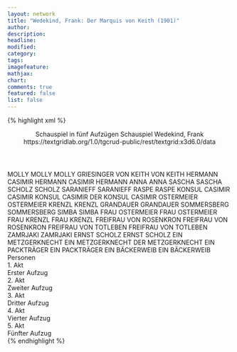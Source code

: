 ```yaml
---
layout: network
title: "Wedekind, Frank: Der Marquis von Keith (1901)"
author:
description:
headline:
modified:
category:
tags:
imagefeature:
mathjax:
chart:
comments: true
featured: false
list: false
---
```

{% highlight xml %}
<?xml-model href="https://raw.githubusercontent.com/DLiNa/project/master/rules/lina.rnc"?><?xml-model href="https://raw.githubusercontent.com/DLiNa/project/master/rules/lina.sch"?>
<play xmlns="http://lina.digital">
  <header>
    <title>Der Marquis von Keith</title>
    <subtitle>Schauspiel in fünf Aufzügen</subtitle>
    <genretitle>Schauspiel</genretitle>
    <author>Wedekind, Frank</author>
  	<date when="1898" type="print"/>
    <date when="1901" type="premiere"/>
  	<source>https://textgridlab.org/1.0/tgcrud-public/rest/textgrid:x3d6.0/data</source>
  </header>
  <personae>
    <character>
      <name>MOLLY</name>
      <alias xml:id="molly">
        <name>MOLLY</name>
      </alias>
    	<alias xml:id="molly_griesinger">
    		<name>MOLLY GRIESINGER</name>
    	</alias>
    </character>
    <character>
      <name>VON KEITH</name>
      <alias xml:id="von_keith">
        <name>VON KEITH</name>
      </alias>
    </character>
    <character>
      <name>HERMANN CASIMIR</name>
      <alias xml:id="hermann_casimir">
        <name>HERMANN CASIMIR</name>
      </alias>
    	<alias xml:id="hermann">
    		<name>HERMANN</name>
    	</alias>
    </character>
    <character>
      <name>ANNA</name>
      <alias xml:id="anna">
        <name>ANNA</name>
      </alias>
    </character>
    <character>
      <name>SASCHA</name>
      <alias xml:id="sascha">
        <name>SASCHA</name>
      </alias>
    </character>
    <character>
      <name>SCHOLZ</name>
      <alias xml:id="scholz">
        <name>SCHOLZ</name>
      </alias>
    </character>
    <character>
      <name>SARANIEFF</name>
      <alias xml:id="saranieff">
        <name>SARANIEFF</name>
      </alias>
    </character>
    <character>
      <name>RASPE</name>
      <alias xml:id="raspe">
        <name>RASPE</name>
      </alias>
    </character>
    <character>
      <name>KONSUL CASIMIR</name>
      <alias xml:id="casimir">
        <name>CASIMIR</name>
      </alias>
    	<alias xml:id="konsul_casimir">
    		<name>KONSUL CASIMIR</name>
    	</alias>
    	<alias xml:id="der_konsul_casimir">
    		<name>DER KONSUL CASIMIR</name>
    	</alias>
    </character>
    <character>
      <name>OSTERMEIER</name>
      <alias xml:id="ostermeier">
        <name>OSTERMEIER</name>
      </alias>
    </character>
    <character>
      <name>KRENZL</name>
      <alias xml:id="krenzl">
        <name>KRENZL</name>
      </alias>
    </character>
    <character>
      <name>GRANDAUER</name>
      <alias xml:id="grandauer">
        <name>GRANDAUER</name>
      </alias>
    </character>
    <character>
      <name>SOMMERSBERG</name>
      <alias xml:id="sommersberg">
        <name>SOMMERSBERG</name>
      </alias>
    </character>
    <character>
      <name>SIMBA</name>
      <alias xml:id="simba">
        <name>SIMBA</name>
      </alias>
    </character>
    <character>
      <name>FRAU OSTERMEIER</name>
      <alias xml:id="frau_ostermeier">
        <name>FRAU OSTERMEIER</name>
      </alias>
    </character>
    <character>
      <name>FRAU KRENZL</name>
      <alias xml:id="frau_krenzl">
        <name>FRAU KRENZL</name>
      </alias>
    </character>
    <character>
      <name>FREIFRAU VON ROSENKRON</name>
      <alias xml:id="freifrau_von_rosenkron">
        <name>FREIFRAU VON ROSENKRON</name>
      </alias>
    </character>
    <character>
      <name>FREIFRAU VON TOTLEBEN</name>
      <alias xml:id="freifrau_von_totleben">
        <name>FREIFRAU VON TOTLEBEN</name>
      </alias>
    </character>
    <character>
      <name>ZAMRJAKI</name>
      <alias xml:id="zamrjaki">
        <name>ZAMRJAKI</name>
      </alias>
    </character>
    <character>
      <name>ERNST SCHOLZ</name>
      <alias xml:id="ernst_scholz">
        <name>ERNST SCHOLZ</name>
      </alias>
    </character>
    <character>
      <name>EIN METZGERKNECHT</name>
      <alias xml:id="ein_metzgerknecht">
        <name>EIN METZGERKNECHT</name>
      </alias>
    	<alias xml:id="der_metzgerknecht">
    		<name>DER METZGERKNECHT</name>
    	</alias>
    </character>
    <character>
      <name>EIN PACKTRÄGER</name>
      <alias xml:id="ein_packträger">
        <name>EIN PACKTRÄGER</name>
      </alias>
    </character>
    <character>
      <name>EIN BÄCKERWEIB</name>
      <alias xml:id="ein_bäckerweib">
        <name>EIN BÄCKERWEIB</name>
      </alias>
    </character>
  </personae>
  <text>
    <div>
      <head>Personen</head>
    </div>
    <div>
      <head>1. Akt</head>
      <div>
        <head>Erster Aufzug</head>
        <sp who="#molly">
          <amount n="39" unit="speech_acts"/>
          <amount n="902" unit="words"/>
          <amount n="21" unit="lines"/>
          <amount n="4898" unit="chars"/>
        </sp>
        <sp who="#von_keith">
          <amount n="112" unit="speech_acts"/>
          <amount n="2919" unit="words"/>
          <amount n="51" unit="lines"/>
          <amount n="16793" unit="chars"/>
        </sp>
        <sp who="#hermann_casimir">
          <amount n="1" unit="speech_acts"/>
          <amount n="4" unit="words"/>
          <amount n="1" unit="lines"/>
          <amount n="25" unit="chars"/>
        </sp>
        <sp who="#hermann">
          <amount n="13" unit="speech_acts"/>
          <amount n="219" unit="words"/>
          <amount n="8" unit="lines"/>
          <amount n="1196" unit="chars"/>
        </sp>
        <sp who="#anna">
          <amount n="24" unit="speech_acts"/>
          <amount n="428" unit="words"/>
          <amount n="14" unit="lines"/>
          <amount n="2519" unit="chars"/>
        </sp>
        <sp who="#sascha">
          <amount n="6" unit="speech_acts"/>
          <amount n="51" unit="words"/>
          <amount n="5" unit="lines"/>
          <amount n="291" unit="chars"/>
        </sp>
        <sp who="#scholz">
          <amount n="28" unit="speech_acts"/>
          <amount n="1122" unit="words"/>
          <amount n="10" unit="lines"/>
          <amount n="6682" unit="chars"/>
        </sp>
      </div>
    </div>
    <div>
      <head>2. Akt</head>
      <div>
        <head>Zweiter Aufzug</head>
        <sp who="#von_keith">
          <amount n="67" unit="speech_acts"/>
          <amount n="1541" unit="words"/>
          <amount n="30" unit="lines"/>
          <amount n="9271" unit="chars"/>
        </sp>
        <sp who="#scholz">
          <amount n="20" unit="speech_acts"/>
          <amount n="520" unit="words"/>
          <amount n="12" unit="lines"/>
          <amount n="2965" unit="chars"/>
        </sp>
        <sp who="#sascha">
          <amount n="8" unit="speech_acts"/>
          <amount n="33" unit="words"/>
          <amount n="6" unit="lines"/>
          <amount n="179" unit="chars"/>
        </sp>
        <sp who="#saranieff">
          <amount n="16" unit="speech_acts"/>
          <amount n="300" unit="words"/>
          <amount n="7" unit="lines"/>
          <amount n="1772" unit="chars"/>
        </sp>
        <sp who="#molly_griesinger">
          <amount n="1" unit="speech_acts"/>
        </sp>
        <sp who="#molly">
          <amount n="14" unit="speech_acts"/>
          <amount n="398" unit="words"/>
          <amount n="6" unit="lines"/>
          <amount n="2236" unit="chars"/>
        </sp>
        <sp who="#hermann">
          <amount n="23" unit="speech_acts"/>
          <amount n="337" unit="words"/>
          <amount n="18" unit="lines"/>
          <amount n="1721" unit="chars"/>
        </sp>
        <sp who="#anna">
          <amount n="44" unit="speech_acts"/>
          <amount n="662" unit="words"/>
          <amount n="30" unit="lines"/>
          <amount n="3673" unit="chars"/>
        </sp>
        <sp who="#raspe">
          <amount n="19" unit="speech_acts"/>
          <amount n="369" unit="words"/>
          <amount n="7" unit="lines"/>
          <amount n="2163" unit="chars"/>
        </sp>
        <sp who="#casimir">
          <amount n="7" unit="speech_acts"/>
          <amount n="58" unit="words"/>
          <amount n="7" unit="lines"/>
          <amount n="293" unit="chars"/>
        </sp>
        <sp who="#ostermeier">
          <amount n="6" unit="speech_acts"/>
          <amount n="95" unit="words"/>
          <amount n="5" unit="lines"/>
          <amount n="542" unit="chars"/>
        </sp>
        <sp who="#krenzl">
          <amount n="5" unit="speech_acts"/>
          <amount n="68" unit="words"/>
          <amount n="3" unit="lines"/>
          <amount n="379" unit="chars"/>
        </sp>
        <sp who="#grandauer">
          <amount n="3" unit="speech_acts"/>
          <amount n="43" unit="words"/>
          <amount n="3" unit="lines"/>
          <amount n="238" unit="chars"/>
        </sp>
        <sp who="#sommersberg">
          <amount n="8" unit="speech_acts"/>
          <amount n="100" unit="words"/>
          <amount n="6" unit="lines"/>
          <amount n="539" unit="chars"/>
        </sp>
      </div>
    </div>
    <div>
      <head>3. Akt</head>
      <div>
        <head>Dritter Aufzug</head>
        <sp who="#von_keith">
          <amount n="58" unit="speech_acts"/>
          <amount n="1492" unit="words"/>
          <amount n="25" unit="lines"/>
          <amount n="8630" unit="chars"/>
        </sp>
        <sp who="#sommersberg">
          <amount n="5" unit="speech_acts"/>
          <amount n="101" unit="words"/>
          <amount n="4" unit="lines"/>
          <amount n="621" unit="chars"/>
        </sp>
        <sp who="#scholz">
          <amount n="23" unit="speech_acts"/>
          <amount n="893" unit="words"/>
          <amount n="5" unit="lines"/>
          <amount n="5060" unit="chars"/>
        </sp>
        <sp who="#saranieff">
          <amount n="19" unit="speech_acts"/>
          <amount n="426" unit="words"/>
          <amount n="11" unit="lines"/>
          <amount n="2379" unit="chars"/>
        </sp>
        <sp who="#sascha">
          <amount n="3" unit="speech_acts"/>
          <amount n="40" unit="words"/>
          <amount n="1" unit="lines"/>
          <amount n="199" unit="chars"/>
        </sp>
        <sp who="#simba">
          <amount n="16" unit="speech_acts"/>
          <amount n="489" unit="words"/>
          <amount n="9" unit="lines"/>
          <amount n="2583" unit="chars"/>
        </sp>
        <sp who="#raspe">
          <amount n="3" unit="speech_acts"/>
          <amount n="46" unit="words"/>
          <amount n="3" unit="lines"/>
          <amount n="269" unit="chars"/>
        </sp>
        <sp who="#frau_ostermeier">
          <amount n="1" unit="speech_acts"/>
          <amount n="16" unit="words"/>
          <amount n="1" unit="lines"/>
          <amount n="87" unit="chars"/>
        </sp>
        <sp who="#frau_krenzl">
          <amount n="1" unit="speech_acts"/>
          <amount n="17" unit="words"/>
          <amount n="101" unit="chars"/>
        </sp>
        <sp who="#ostermeier">
          <amount n="1" unit="speech_acts"/>
          <amount n="29" unit="words"/>
          <amount n="180" unit="chars"/>
        </sp>
        <sp who="#freifrau_von_rosenkron">
          <amount n="6" unit="speech_acts"/>
          <amount n="71" unit="words"/>
          <amount n="5" unit="lines"/>
          <amount n="421" unit="chars"/>
        </sp>
        <sp who="#freifrau_von_totleben">
          <amount n="2" unit="speech_acts"/>
          <amount n="16" unit="words"/>
          <amount n="2" unit="lines"/>
          <amount n="92" unit="chars"/>
        </sp>
        <sp who="#zamrjaki">
          <amount n="5" unit="speech_acts"/>
          <amount n="55" unit="words"/>
          <amount n="3" unit="lines"/>
          <amount n="350" unit="chars"/>
        </sp>
        <sp who="#anna">
          <amount n="21" unit="speech_acts"/>
          <amount n="290" unit="words"/>
          <amount n="15" unit="lines"/>
          <amount n="1632" unit="chars"/>
        </sp>
        <sp who="#molly">
          <amount n="13" unit="speech_acts"/>
          <amount n="434" unit="words"/>
          <amount n="5" unit="lines"/>
          <amount n="2263" unit="chars"/>
        </sp>
      </div>
    </div>
    <div>
      <head>4. Akt</head>
      <div>
        <head>Vierter Aufzug</head>
        <sp who="#anna">
          <amount n="69" unit="speech_acts"/>
          <amount n="953" unit="words"/>
          <amount n="54" unit="lines"/>
          <amount n="5445" unit="chars"/>
        </sp>
        <sp who="#raspe">
          <amount n="4" unit="speech_acts"/>
          <amount n="74" unit="words"/>
          <amount n="3" unit="lines"/>
          <amount n="424" unit="chars"/>
        </sp>
        <sp who="#simba">
          <amount n="16" unit="speech_acts"/>
          <amount n="125" unit="words"/>
          <amount n="16" unit="lines"/>
          <amount n="679" unit="chars"/>
        </sp>
        <sp who="#hermann">
          <amount n="10" unit="speech_acts"/>
          <amount n="121" unit="words"/>
          <amount n="8" unit="lines"/>
          <amount n="634" unit="chars"/>
        </sp>
        <sp who="#konsul_casimir">
          <amount n="1" unit="speech_acts"/>
          <amount n="43" unit="words"/>
          <amount n="265" unit="chars"/>
        </sp>
        <sp who="#casimir">
          <amount n="12" unit="speech_acts"/>
          <amount n="544" unit="words"/>
          <amount n="3" unit="lines"/>
          <amount n="3117" unit="chars"/>
        </sp>
        <sp who="#ernst_scholz">
          <amount n="1" unit="speech_acts"/>
          <amount n="24" unit="words"/>
          <amount n="144" unit="chars"/>
        </sp>
        <sp who="#von_keith">
          <amount n="32" unit="speech_acts"/>
          <amount n="804" unit="words"/>
          <amount n="17" unit="lines"/>
          <amount n="4703" unit="chars"/>
        </sp>
        <sp who="#scholz">
          <amount n="41" unit="speech_acts"/>
          <amount n="1435" unit="words"/>
          <amount n="12" unit="lines"/>
          <amount n="8428" unit="chars"/>
        </sp>
        <sp who="#sascha">
          <amount n="1" unit="speech_acts"/>
          <amount n="25" unit="words"/>
          <amount n="133" unit="chars"/>
        </sp>
      </div>
    </div>
    <div>
      <head>5. Akt</head>
      <div>
        <head>Fünfter Aufzug</head>
        <sp who="#von_keith">
          <amount n="88" unit="speech_acts"/>
          <amount n="1809" unit="words"/>
          <amount n="61" unit="lines"/>
          <amount n="10224" unit="chars"/>
        </sp>
        <sp who="#ostermeier">
          <amount n="19" unit="speech_acts"/>
          <amount n="347" unit="words"/>
          <amount n="10" unit="lines"/>
          <amount n="2036" unit="chars"/>
        </sp>
        <sp who="#anna">
          <amount n="27" unit="speech_acts"/>
          <amount n="254" unit="words"/>
          <amount n="24" unit="lines"/>
          <amount n="1341" unit="chars"/>
        </sp>
        <sp who="#scholz">
          <amount n="28" unit="speech_acts"/>
          <amount n="687" unit="words"/>
          <amount n="14" unit="lines"/>
          <amount n="4059" unit="chars"/>
        </sp>
        <sp who="#hermann">
          <amount n="1" unit="speech_acts"/>
          <amount n="6" unit="words"/>
          <amount n="1" unit="lines"/>
          <amount n="30" unit="chars"/>
        </sp>
        <sp who="#ein_metzgerknecht">
          <amount n="1" unit="speech_acts"/>
          <amount n="31" unit="words"/>
          <amount n="173" unit="chars"/>
        </sp>
        <sp who="#ein_packträger">
          <amount n="1" unit="speech_acts"/>
          <amount n="20" unit="words"/>
          <amount n="121" unit="chars"/>
        </sp>
        <sp who="#ein_bäckerweib">
          <amount n="1" unit="speech_acts"/>
          <amount n="48" unit="words"/>
          <amount n="281" unit="chars"/>
        </sp>
        <sp who="#der_metzgerknecht">
          <amount n="2" unit="speech_acts"/>
          <amount n="62" unit="words"/>
          <amount n="307" unit="chars"/>
        </sp>
        <sp who="#der_konsul_casimir">
          <amount n="1" unit="speech_acts"/>
          <amount n="58" unit="words"/>
          <amount n="317" unit="chars"/>
        </sp>
        <sp who="#casimir">
          <amount n="5" unit="speech_acts"/>
          <amount n="131" unit="words"/>
          <amount n="1" unit="lines"/>
          <amount n="823" unit="chars"/>
        </sp>
      </div>
    </div>
  </text>
</play>
{% endhighlight %}